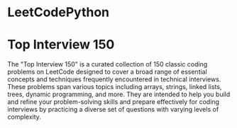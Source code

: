 # LeetCodePython
# Top Interview 150
The "Top Interview 150" is a curated collection of 150 classic coding problems on LeetCode designed to cover a broad range of essential concepts and techniques frequently encountered in technical interviews. These problems span various topics including arrays, strings, linked lists, trees, dynamic programming, and more. They are intended to help you build and refine your problem-solving skills and prepare effectively for coding interviews by practicing a diverse set of questions with varying levels of complexity.

